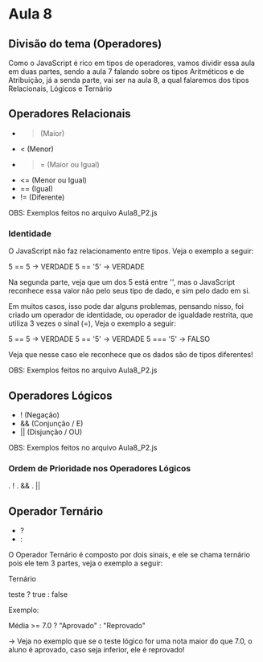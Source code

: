 # Aula 8

## Divisão do tema (Operadores)
Como o JavaScript é rico em tipos de operadores, vamos dividir essa aula em duas partes, sendo a aula 7 falando sobre os tipos Aritméticos e de Atribuição, já a senda parte, vai ser na aula 8, a qual falaremos dos tipos Relacionais, Lógicos e Ternário

## Operadores Relacionais

* > (Maior)
* < (Menor)
* >= (Maior ou Igual)
* <= (Menor ou Igual)
* == (Igual)
* != (Diferente)

OBS: Exemplos feitos no arquivo Aula8_P2.js

### Identidade
O JavaScript não faz relacionamento entre tipos. Veja o exemplo a seguir:

5 == 5 -> VERDADE
5 == '5' -> VERDADE

Na segunda parte, veja que um dos 5 está entre '', mas o JavaScript reconhece essa valor não pelo seus tipo de dado, e sim pelo dado em si.

Em muitos casos, isso pode dar alguns problemas, pensando nisso, foi criado um operador de identidade, ou operador de igualdade restrita, que utiliza 3 vezes o sinal (=), Veja o exemplo a seguir:

5 == 5 -> VERDADE
5 == '5' -> VERDADE
5 === '5' -> FALSO

Veja que nesse caso ele reconhece que os dados são de tipos diferentes!

OBS: Exemplos feitos no arquivo Aula8_P2.js

## Operadores Lógicos

* ! (Negação)
* && (Conjunção / E)
* || (Disjunção / OU)

OBS: Exemplos feitos no arquivo Aula8_P2.js

### Ordem de Prioridade nos Operadores Lógicos

. !
. &&
. || 

## Operador Ternário

* ?
* :

O Operador Ternário é composto por dois sinais, e ele se chama ternário pois ele tem 3 partes, veja o exemplo a seguir:

Ternário

teste ? true : false

Exemplo:

Média >= 7.0 ? "Aprovado" : "Reprovado"

-> Veja no exemplo que se o teste lógico for uma nota maior do que 7.0, o aluno é aprovado, caso seja inferior, ele é reprovado!